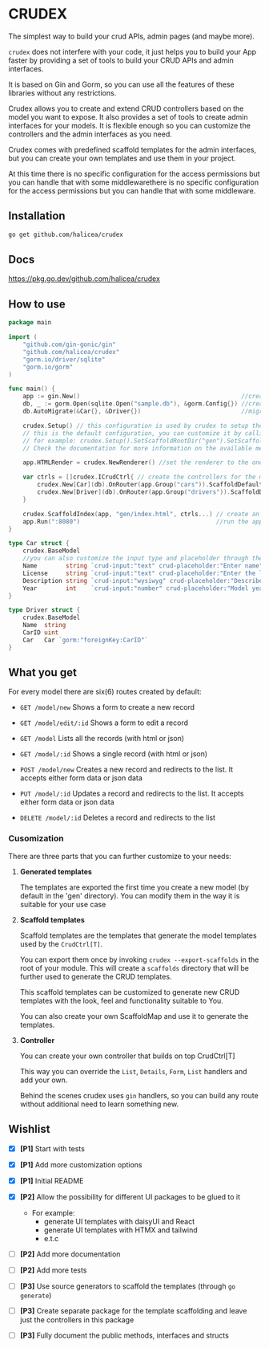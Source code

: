 # CRUDEX

The simplest way to build your crud APIs, admin pages (and maybe more).

`crudex` does not interfere with your code, it just helps you to build your App faster by providing a set of tools to build your CRUD APIs and admin interfaces.

It is based on Gin and Gorm, so you can use all the features of these libraries without any restrictions.

Crudex allows you to create and extend CRUD controllers based on the model you want to expose. It also provides a set of tools to create admin interfaces for your models.
It is flexible enough so you can customize the controllers and the admin interfaces as you need.

Crudex comes with predefined scaffold templates for the admin interfaces, but you can create your own templates and use them in your project.

At this time there is no specific configuration for the access permissions but you can handle that with some middlewarethere is no specific configuration for the access permissions but you can handle that with some middleware.

## Installation
```bash
go get github.com/halicea/crudex
```


## Docs 
https://pkg.go.dev/github.com/halicea/crudex
## How to use
```go
package main

import (
	"github.com/gin-gonic/gin"
	"github.com/halicea/crudex"
	"gorm.io/driver/sqlite"
	"gorm.io/gorm"
)

func main() {
	app := gin.New()                                             //create gin app
	db, _ := gorm.Open(sqlite.Open("sample.db"), &gorm.Config{}) //create gorm db connection
	db.AutoMigrate(&Car{}, &Driver{})                            //migrate the models

	crudex.Setup() // this configuration is used by crudex to setup the controllers and scaffold behaviours
	// this is the default configuration, you can customize it by calling the methods on the returned object
	// for example: crudex.Setup().SetScaffoldRootDir("gen").SetScaffoldCreateStrategy(crudex.SCAFFOLD_ALWAYS)
	// Check the documentation for more information on the available methods, or browse the source code

	app.HTMLRender = crudex.NewRenderer() //set the renderer to the one provided by crudex

	var ctrls = []crudex.ICrudCtrl{ // create the controllers for the models
		crudex.New[Car](db).OnRouter(app.Group("cars")).ScaffoldDefaults(),
		crudex.New[Driver](db).OnRouter(app.Group("drivers")).ScaffoldDefaults(),
	}

	crudex.ScaffoldIndex(app, "gen/index.html", ctrls...) // create an index page that lists all the models
	app.Run(":8080")                                      //run the app
}

type Car struct {
	crudex.BaseModel
	//you can also customize the input type and placeholder	through the crud-input and crud-placeholder tags
	Name        string `crud-input:"text" crud-placeholder:"Enter name"`
	License     string `crud-input:"text" crud-placeholder:"Enter the license plate"`
	Description string `crud-input:"wysiwyg" crud-placeholder:"Describe it"`
	Year        int    `crud-input:"number" crud-placeholder:"Model year of the car"`
}

type Driver struct {
	crudex.BaseModel
	Name  string
	CarID uint
	Car   Car `gorm:"foreignKey:CarID"`
}
``` 
 
## What you get
 
For every model there are six(6) routes created by default:
- `GET /model/new` Shows a form to create a new record
- `GET /model/edit/:id` Shows a form to edit a record

- `GET /model` Lists all the records (with html or json)
- `GET /model/:id` Shows a single record (with html or json)

- `POST /model/new` Creates a new record and redirects to the list.
  It accepts either form data or json data
- `PUT /model/:id` Updates a record and redirects to the list.
  It accepts either form data or json data
- `DELETE /model/:id` Deletes a record and redirects to the list

### Cusomization
There are three parts that you can further customize to your needs:

1. **Generated templates**
    
    The templates are exported the first time you create a new model (by default in the 'gen' directory).
    You can modify them in the way it is suitable for your use case


2. **Scaffold templates**
    
    Scaffold templates are the templates that generate the model templates used by the `CrudCtrl[T]`.

    You can export them once by invoking `crudex --export-scaffolds` in the root of your module. 
    This will create a `scaffolds` directory that will be further used to generate the CRUD templates.

    This scaffold templates can be customized to generate new CRUD templates with the look, feel and functionality suitable to You.

    You can also create your own ScaffoldMap and use it to generate the templates.

3. **Controller**

    You can create your own controller that builds on top CrudCtrl[T]

    This way you can override the `List`, `Details`, `Form`, `List` handlers and add your own.

    Behind the scenes crudex uses `gin` handlers, so you can build any route without additional need to learn something new.
    
## Wishlist

- [X] **[P1]** Start with tests
- [X] **[P1]** Add more customization options
- [X] **[P1]** Initial README
- [X] **[P2]** Allow the possibility for different UI packages to be glued to it
     - For example:
        - generate UI templates with daisyUI and React
        - generate UI templates with HTMX and tailwind
        - e.t.c

- [ ] **[P2]** Add more documentation 
- [ ] **[P2]** Add more tests
- [ ] **[P3]** Use source generators to scaffold the templates (through `go generate`)
- [ ] **[P3]** Create separate package for the template scaffolding and leave just the controllers in this package
- [ ] **[P3]** Fully document the public methods, interfaces and structs
